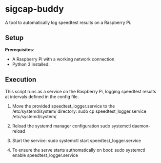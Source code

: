 # **sigcap-buddy**

A tool to automatically log speedtest results on a Raspberry Pi.

## **Setup**
**Prerequisites**:

- A Raspberry Pi with a working network connection.
- Python 3 installed.

## **Execution**

This script runs as a service on the Raspberry Pi, logging speedtest results at intervals defined in the config file.

1. Move the provided speedtest_logger.service to the /etc/systemd/system/ directory:
sudo cp speedtest_logger.service /etc/systemd/system/

2. Reload the systemd manager configuration
sudo systemctl daemon-reload

3. Start the service:
sudo systemctl start speedtest_logger.service

4. To ensure the serve starts authomatically on boot: 
sudo systemctl enable speedtest_logger.service


